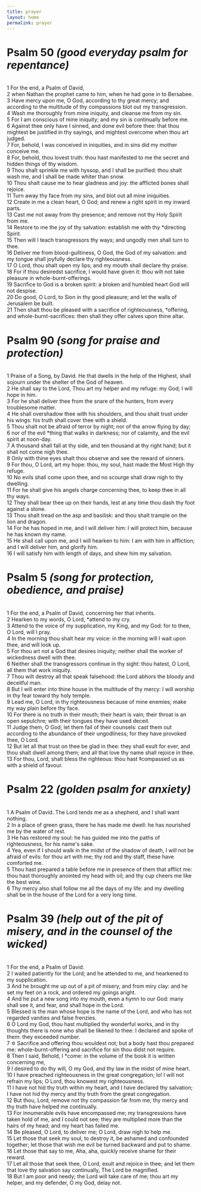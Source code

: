 ```yaml
---
title: prayer
layout: home
permalink: prayer
---
```


# **Psalm 50** *(good everyday psalm for repentance)*
<br>1 For the end, a Psalm of David, 
<br>2 when Nathan the prophet came to him, when he had gone in to Bersabee.
<br>3 Have mercy upon me, O God, according to thy great mercy; and according to the multitude of thy compassions blot out my transgression. 
<br>4 Wash me thoroughly from mine iniquity, and cleanse me from my sin.
<br>5 For I am conscious of mine iniquity; and my sin is continually before me. 
<br>6 Against thee only have I sinned, and done evil before thee: that thou mightest be justified in thy sayings, and mightest overcome when thou art judged. 
<br>7 For, behold, I was conceived in iniquities, and in sins did my mother conceive me.
<br>8 For, behold, thou lovest truth: thou hast manifested to me the secret and hidden things of thy wisdom. 
<br>9 Thou shalt sprinkle me with hyssop, and I shall be purified: thou shalt wash me, and I shall be made whiter than snow. 
<br>10 Thou shalt cause me to hear gladness and joy: the afflicted bones shall rejoice. 
<br>11 Turn away thy face from my sins, and blot out all mine iniquities. 
<br>12 Create in me a clean heart, O God; and renew a right spirit in my inward parts. 
<br>13 Cast me not away from thy presence; and remove not thy Holy Spirit from me. 
<br>14 Restore to me the joy of thy salvation: establish me with thy *directing Spirit.
<br>15 Then will I teach transgressors thy ways; and ungodly men shall turn to thee. 
<br>16 Deliver me from blood-guiltiness, O God, the God of my salvation: and my tongue shall joyfully declare thy righteousness. 
<br>17 O Lord, thou shalt open my lips; and my mouth shall declare thy praise. 
<br>18 For if thou desiredst sacrifice, I would have given it: thou wilt not take pleasure in whole-burnt-offerings. 
<br>19 Sacrifice to God is a broken spirit: a broken and humbled heart God will not despise.
<br>20 Do good, O Lord, to Sion in thy good pleasure; and let the walls of Jerusalem be built. 
<br>21 Then shalt thou be pleased with a sacrifice of righteousness, †offering, and whole-burnt-sacrifices: then shall they offer calves upon thine altar.

# **Psalm 90** *(song for praise and protection)*
<br>1 Praise of a Song, by David. He that dwells in the help of the Highest, shall sojourn under the shelter of the God of heaven. 
<br>2 He shall say to the Lord, Thou art my helper and my refuge: my God; I will hope in him. 
<br>3 For he shall deliver thee from the snare of the hunters, from every troublesome matter. 
<br>4 He shall overshadow thee with his shoulders, and thou shalt trust under his wings: his truth shall cover thee with a shield. 
<br>5 Thou shalt not be afraid of terror by night; nor of the arrow flying by day; 
<br>6 nor of the evil *thing that walks in darkness; nor of calamity, and the evil spirit at noon-day. 
<br>7 A thousand shall fall at thy side, and ten thousand at thy right hand; but it shall not come nigh thee. 
<br>8 Only with thine eyes shalt thou observe and see the reward of sinners.
<br>9 For thou, O Lord, art my hope: thou, my soul, hast made the Most High thy refuge. 
<br>10 No evils shall come upon thee, and no scourge shall draw nigh to thy dwelling. 
<br>11 For he shall give his angels charge concerning thee, to keep thee in all thy ways. 
<br>12 They shall bear thee up on their hands, lest at any time thou dash thy foot against a stone. 
<br>13 Thou shalt tread on the asp and basilisk: and thou shalt trample on the lion and dragon.
<br>14 For he has hoped in me, and I will deliver him: I will protect him, because he has known my name. 
<br>15 He shall call upon me, and I will hearken to him: I am with him in affliction; and I will deliver him, and glorify him. 
<br>16 I will satisfy him with length of days, and shew him my salvation.

# **Psalm 5** *(song for protection, obedience, and praise)*
<br>1 For the end, a Psalm of David, concerning her that inherits.
<br>2 Hearken to my words, O Lord, *attend to my cry. 
<br>3 Attend to the voice of my supplication, my King, and my God: for to thee, O Lord, will I pray. 
<br>4 In the morning thou shalt hear my voice: in the morning will I wait upon thee, and will look up. 
<br>5 For thou art not a God that desires iniquity; neither shall the worker of wickedness dwell with thee. 
<br>6 Neither shall the transgressors continue in thy sight: thou hatest, O Lord, all them that work iniquity. 
<br>7 Thou wilt destroy all that speak falsehood: the Lord abhors the bloody and deceitful man. 
<br>8 But I will enter into thine house in the multitude of thy mercy: I will worship in thy fear toward thy holy temple.
<br>9 Lead me, O Lord, in thy righteousness because of mine enemies; make my way plain before thy face. 
<br>10 For there is no truth in their mouth; their heart is vain; their throat is an open sepulchre; with their tongues they have used deceit. 
<br>11 Judge them, O God; let them fail of their counsels: cast them out according to the abundance of their ungodliness; for they have provoked thee, O Lord.
<br>12 But let all that trust on thee be glad in thee: they shall exult for ever, and thou shalt dwell among them; and all that love thy name shall rejoice in thee. 
<br>13 For thou, Lord, shalt bless the righteous: thou hast ‡compassed us as with a shield of favour.

# **Psalm 22** *(golden psalm for anxiety)*
<br>1 A Psalm of David. The Lord tends me as a shepherd, and I shall want nothing. 
<br>2 In a place of green grass, there he has made me dwell: he has nourished me by the water of rest. 
<br>3 He has restored my soul: he has guided me into the paths of righteousness, for his name's sake. 
<br>4 Yea, even if I should walk in the midst of the shadow of death, I will not be afraid of evils: for thou art with me; thy rod and thy staff, these have comforted me. 
<br>5 Thou hast prepared a table before me in presence of them that afflict me: thou hast thoroughly anointed my head with oil; and thy cup cheers me like the best wine. 
<br>6 Thy mercy also shall follow me all the days of my life: and my dwelling shall be in the house of the Lord for a very long time.


# **Psalm 39** *(help out of the pit of misery, and in the counsel of the wicked)*
<br>1 For the end, a Psalm of David.
<br>2 I waited patiently for the Lord; and he attended to me, and hearkened to my supplication. 
<br>3 And he brought me up out of a pit of misery, and from miry clay: and he set my feet on a rock, and ordered my goings aright. 
<br>4 And he put a new song into my mouth, even a hymn to our God: many shall see it, and fear, and shall hope in the Lord. 
<br>5 Blessed is the man whose hope is the name of the Lord, and who has not regarded vanities and false frenzies.
<br>6 O Lord my God, thou hast multiplied thy wonderful works, and in thy thoughts there is none who shall be likened to thee: I declared and spoke of them: they exceeded number. 
<br>7 ✡ Sacrifice and offering thou wouldest not; but a body hast thou prepared me: whole-burnt-offering and sacrifice for sin thou didst not require.
<br>8 Then I said, Behold, I *come: in the volume of the book it is written concerning me, 
<br>9 I desired to do thy will, O my God, and thy law in the midst of mine heart. 
<br>10 I have preached righteousness in the great congregation; lo! I will not refrain my lips; O Lord, thou knowest my righteousness. 
<br>11 I have not hid thy truth within my heart, and I have declared thy salvation; I have not hid thy mercy and thy truth from the great congregation.
<br>12 But thou, Lord, remove not thy compassion far from me; thy mercy and thy truth have helped me continually. 
<br>13 For innumerable evils have encompassed me; my transgressions have taken hold of me, and I could not see; they are multiplied more than the hairs of my head; and my heart has failed me. 
<br>14 Be pleased, O Lord, to deliver me; O Lord, draw nigh to help me. 
<br>15 Let those that seek my soul, to destroy it, be ashamed and confounded together; let those that wish me evil be turned backward and put to shame. 
<br>16 Let those that say to me, Aha, aha, quickly receive shame for their reward. 
<br>17 Let all those that seek thee, O Lord, exult and rejoice in thee; and let them that love thy salvation say continually, The Lord be magnified. 
<br>18 But I am poor and needy; the Lord will take care of me; thou art my helper, and my defender, O my God, delay not.
